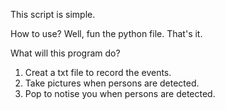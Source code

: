 This script is simple.

How to use?
  Well, fun the python file. That's it.

What will this program do?
  1. Creat a txt file to record the events.
  2. Take pictures when persons are detected.
  3. Pop to notise you when persons are detected.
